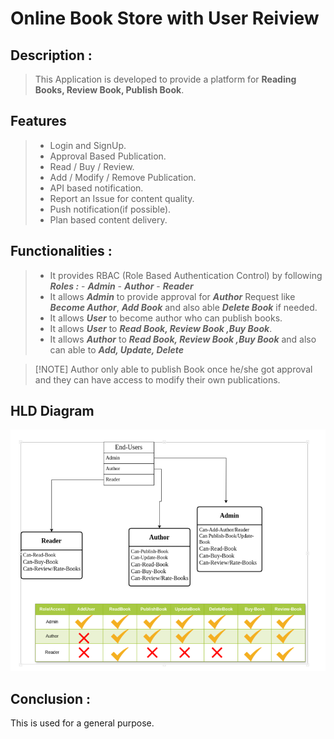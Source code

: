 # Online Book Store with User Reiview

## Description :
> This Application is developed to provide a platform for **Reading Books, Review Book, Publish Book**.

 ## Features 
> - Login and SignUp.
> - Approval Based Publication.
> - Read / Buy / Review.
> - Add / Modify / Remove Publication.
> - API based notification.
> - Report an Issue for content quality.
> - Push notification(if possible).
> - Plan based content delivery.
## Functionalities : 
> - It provides RBAC (Role Based Authentication Control) by following ***Roles :***
    - ***Admin***
    - ***Author***
    - ***Reader***
> - It allows ***Admin*** to provide approval for ***Author*** Request like ***Become Author***, ***Add Book*** and also able ***Delete Book*** if needed.
> - It allows ***User*** to become author who can publish books.
> - It allows ***User*** to ***Read Book, Review Book ,Buy Book***.
> - It allows ***Author*** to ***Read Book, Review Book ,Buy Book*** and also can able to ***Add, Update, Delete***

>[!NOTE] Author only able to publish Book once he/she got approval and they can have access to modify their own publications.
 

 ## HLD Diagram
 ![alt text](<HLD.png>) 

## Conclusion : 
This is used for a general purpose.